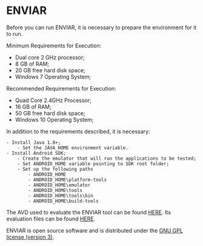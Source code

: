 # ENVIAR

Before you can run ENVIAR, it is necessary to prepare the environment for it to run.

Minimum Requirements for Execution:

  - Dual core 2 GHz processor;
  - 8 GB of RAM;
  - 20 GB free hard disk space;
  - Windows 7 Operating System;

Recommended Requirements for Execution:

  - Quad Core 2.4GHz Processor;
  - 16 GB of RAM;
  - 50 GB free hard disk space;
  - Windows 10 Operating System;

In addition to the requirements described, it is necessary:

	- Install Java 1.8+;
		- Set the JAVA_HOME environment variable.
	- Install Android SDK;
		- Create the emulator that will run the applications to be tested;
		- Set ANDROID_HOME variable pointing to SDK root folder;
		- Set up the following paths	
			- ANDROID_HOME
			- ANDROID_HOME\platform-tools
			- ANDROID_HOME\emulator
			- ANDROID_HOME\tools
			- ANDROID_HOME\tools\bin
			- ANDROID_HOME\build-tools

The AVD used to evaluate the ENVIAR tool can be found [HERE](https://1drv.ms/u/s!AsZf37wBzvQLj4gsOtVe1YDAkkfGpQ?e=j4aS14). Its evaluation files can be found [HERE](https://drive.google.com/drive/folders/1qIOzFmquatkcI-2ZJD0aXudY_kNMf9tB?usp=sharing).

ENVIAR is open source software and is distributed under the [GNU GPL license (version 3)](http://www.gnu.org/licenses/gpl-3.0.txt).
